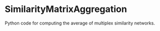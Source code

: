 # SimilarityMatrixAggregation
Python code for computing the average of multiplex similarity networks.
